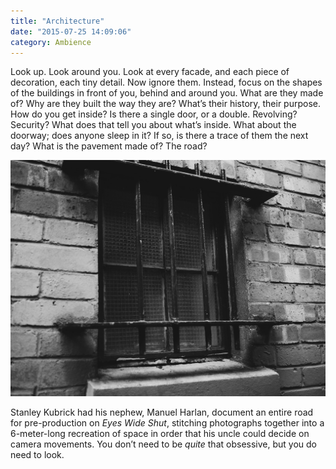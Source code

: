 ```yaml
---
title: "Architecture"
date: "2015-07-25 14:09:06"
category: Ambience
---
```


Look up. Look around you. Look at every facade, and each piece of decoration, each tiny
detail. Now ignore them. Instead, focus on the shapes of the buildings
in front of you, behind and around you. What are they made of? Why are
they built the way they are? What’s their history, their purpose. How do
you get inside? Is there a single door, or a double. Revolving?
Security? What does that tell you about what’s inside. What about the
doorway; does anyone sleep in it? If so, is there a trace of them the
next day? What is the pavement made of? The road?

![architecture](/images/architecture.jpg)

Stanley Kubrick had his nephew, Manuel Harlan, document an entire road
for pre-production on *Eyes Wide Shut*, stitching photographs together
into a 6-meter-long recreation of space in order that his uncle could
decide on camera movements. You don’t need to be *quite* that obsessive,
but you do need to look.
